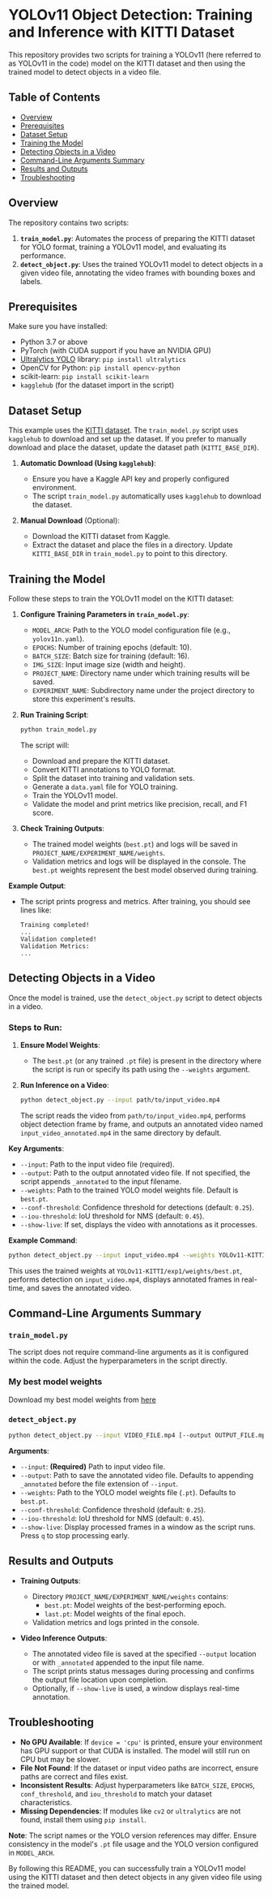 # YOLOv11 Object Detection: Training and Inference with KITTI Dataset

This repository provides two scripts for training a YOLOv11 (here referred to as YOLOv11 in the code) model on the KITTI dataset and then using the trained model to detect objects in a video file.

## Table of Contents
- [Overview](#overview)
- [Prerequisites](#prerequisites)
- [Dataset Setup](#dataset-setup)
- [Training the Model](#training-the-model)
- [Detecting Objects in a Video](#detecting-objects-in-a-video)
- [Command-Line Arguments Summary](#command-line-arguments-summary)
- [Results and Outputs](#results-and-outputs)
- [Troubleshooting](#troubleshooting)

## Overview
The repository contains two scripts:

1. **`train_model.py`**: Automates the process of preparing the KITTI dataset for YOLO format, training a YOLOv11 model, and evaluating its performance.
2. **`detect_object.py`**: Uses the trained YOLOv11 model to detect objects in a given video file, annotating the video frames with bounding boxes and labels.

## Prerequisites
Make sure you have installed:
- Python 3.7 or above
- PyTorch (with CUDA support if you have an NVIDIA GPU)
- [Ultralytics YOLO](https://github.com/ultralytics/ultralytics) library: `pip install ultralytics`
- OpenCV for Python: `pip install opencv-python`
- scikit-learn: `pip install scikit-learn`
- `kagglehub` (for the dataset import in the script)

## Dataset Setup
This example uses the [KITTI dataset](https://www.kaggle.com/klemenko/kitti-dataset). The `train_model.py` script uses `kagglehub` to download and set up the dataset. If you prefer to manually download and place the dataset, update the dataset path (`KITTI_BASE_DIR`).

1. **Automatic Download (Using `kagglehub`)**:
    - Ensure you have a Kaggle API key and properly configured environment.
    - The script `train_model.py` automatically uses `kagglehub` to download the dataset.

2. **Manual Download** (Optional):
    - Download the KITTI dataset from Kaggle.
    - Extract the dataset and place the files in a directory. Update `KITTI_BASE_DIR` in `train_model.py` to point to this directory.

## Training the Model
Follow these steps to train the YOLOv11 model on the KITTI dataset:

1. **Configure Training Parameters in `train_model.py`**:
   - `MODEL_ARCH`: Path to the YOLO model configuration file (e.g., `yolov11n.yaml`).
   - `EPOCHS`: Number of training epochs (default: 10).
   - `BATCH_SIZE`: Batch size for training (default: 16).
   - `IMG_SIZE`: Input image size (width and height).
   - `PROJECT_NAME`: Directory name under which training results will be saved.
   - `EXPERIMENT_NAME`: Subdirectory name under the project directory to store this experiment's results.

2. **Run Training Script**:
   ```bash
   python train_model.py
   ```
   The script will:
   - Download and prepare the KITTI dataset.
   - Convert KITTI annotations to YOLO format.
   - Split the dataset into training and validation sets.
   - Generate a `data.yaml` file for YOLO training.
   - Train the YOLOv11 model.
   - Validate the model and print metrics like precision, recall, and F1 score.

3. **Check Training Outputs**:
   - The trained model weights (`best.pt`) and logs will be saved in `PROJECT_NAME/EXPERIMENT_NAME/weights`.
   - Validation metrics and logs will be displayed in the console. The `best.pt` weights represent the best model observed during training.

**Example Output**:
- The script prints progress and metrics. After training, you should see lines like:
  ```
  Training completed!
  ...
  Validation completed!
  Validation Metrics:
  ...
  ```

## Detecting Objects in a Video
Once the model is trained, use the `detect_object.py` script to detect objects in a video.

### Steps to Run:
1. **Ensure Model Weights**:
   - The `best.pt` (or any trained `.pt` file) is present in the directory where the script is run or specify its path using the `--weights` argument.

2. **Run Inference on a Video**:
   ```bash
   python detect_object.py --input path/to/input_video.mp4
   ```
   The script reads the video from `path/to/input_video.mp4`, performs object detection frame by frame, and outputs an annotated video named `input_video_annotated.mp4` in the same directory by default.

**Key Arguments**:
- `--input`: Path to the input video file (required).
- `--output`: Path to the output annotated video file. If not specified, the script appends `_annotated` to the input filename.
- `--weights`: Path to the trained YOLO model weights file. Default is `best.pt`.
- `--conf-threshold`: Confidence threshold for detections (default: `0.25`).
- `--iou-threshold`: IoU threshold for NMS (default: `0.45`).
- `--show-live`: If set, displays the video with annotations as it processes.

**Example Command**:
```bash
python detect_object.py --input input_video.mp4 --weights YOLOv11-KITTI/exp1/weights/best.pt --show-live
```
This uses the trained weights at `YOLOv11-KITTI/exp1/weights/best.pt`, performs detection on `input_video.mp4`, displays annotated frames in real-time, and saves the annotated video.

## Command-Line Arguments Summary

### `train_model.py`
The script does not require command-line arguments as it is configured within the code. Adjust the hyperparameters in the script directly.

### My best model weights

Download my best model weights from [here](https://drive.google.com/file/d/1UY_u3iMTglbxarzjccV-AxpHQQtOXqTh/view?usp=sharing)

### `detect_object.py`
```bash
python detect_object.py --input VIDEO_FILE.mp4 [--output OUTPUT_FILE.mp4] [--weights PATH_TO_BEST.pt] [--conf-threshold 0.25] [--iou-threshold 0.45] [--show-live]
```
**Arguments**:
- `--input`: **(Required)** Path to input video file.
- `--output`: Path to save the annotated video file. Defaults to appending `_annotated` before the file extension of `--input`.
- `--weights`: Path to the YOLO model weights file (`.pt`). Defaults to `best.pt`.
- `--conf-threshold`: Confidence threshold (default: `0.25`).
- `--iou-threshold`: IoU threshold for NMS (default: `0.45`).
- `--show-live`: Display processed frames in a window as the script runs. Press `q` to stop processing early.

## Results and Outputs
- **Training Outputs**:
  - Directory `PROJECT_NAME/EXPERIMENT_NAME/weights` contains:
    - `best.pt`: Model weights of the best-performing epoch.
    - `last.pt`: Model weights of the final epoch.
  - Validation metrics and logs printed in the console.

- **Video Inference Outputs**:
  - The annotated video file is saved at the specified `--output` location or with `_annotated` appended to the input file name.
  - The script prints status messages during processing and confirms the output file location upon completion.
  - Optionally, if `--show-live` is used, a window displays real-time annotation.

## Troubleshooting
- **No GPU Available**: If `device = 'cpu'` is printed, ensure your environment has GPU support or that CUDA is installed. The model will still run on CPU but may be slower.
- **File Not Found**: If the dataset or input video paths are incorrect, ensure paths are correct and files exist.
- **Inconsistent Results**: Adjust hyperparameters like `BATCH_SIZE`, `EPOCHS`, `conf_threshold`, and `iou_threshold` to match your dataset characteristics.
- **Missing Dependencies**: If modules like `cv2` or `ultralytics` are not found, install them using `pip install`.

**Note**: The script names or the YOLO version references may differ. Ensure consistency in the model's `.pt` file usage and the YOLO version configured in `MODEL_ARCH`.

By following this README, you can successfully train a YOLOv11 model using the KITTI dataset and then detect objects in any given video file using the trained model.